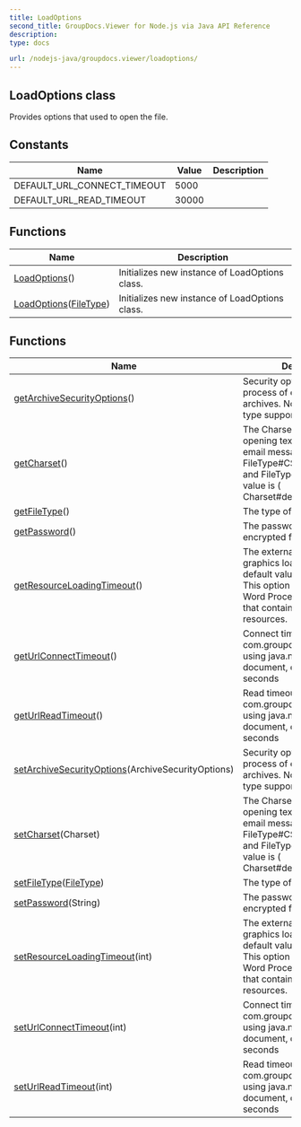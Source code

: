 ```yaml
---
title: LoadOptions
second_title: GroupDocs.Viewer for Node.js via Java API Reference
description: 
type: docs

url: /nodejs-java/groupdocs.viewer/loadoptions/
---
```


## LoadOptions class

 Provides options that used to open the file.
 

## Constants

| Name | Value | Description |
| --- | --- | --- |
| DEFAULT_URL_CONNECT_TIMEOUT | 5000 |  |
| DEFAULT_URL_READ_TIMEOUT | 30000 |  |


## Functions

| Name | Description |
| --- | --- |
| [LoadOptions](loadoptions)() | Initializes new instance of LoadOptions class. |
| [LoadOptions](loadoptions)([FileType](../filetype)) | Initializes new instance of LoadOptions class. |

## Functions

| Name | Description |
| --- | --- |
| [getArchiveSecurityOptions](getarchivesecurityoptions)() | Security options to control the process of extracting archives. Not each archive type supports all options. |
| [getCharset](getcharset)() | The Charset used when opening text-based files or email messages such as FileType#CSV, FileType#TXT, and FileType#MSG. Default value is ( Charset#defaultCharset()}). |
| [getFileType](getfiletype)() | The type of the file to open. |
| [getPassword](getpassword)() | The password for opening encrypted file. |
| [getResourceLoadingTimeout](getresourceloadingtimeout)() | The external resources e&#46;g&#46; graphics loading timeout. The default value is 30 seconds. This option is supported for Word Processing documents that contain external resources. |
| [getUrlConnectTimeout](geturlconnecttimeout)() | Connect timeout to create com.groupdocs.viewer.Viewer using java.net.URL to load document, default value is 5 seconds |
| [getUrlReadTimeout](geturlreadtimeout)() | Read timeout to create com.groupdocs.viewer.Viewer using java.net.URL to load document, default value is 30 seconds |
| [setArchiveSecurityOptions](setarchivesecurityoptions)(ArchiveSecurityOptions) | Security options to control the process of extracting archives. Not each archive type supports all options. |
| [setCharset](setcharset)(Charset) | The Charset used when opening text-based files or email messages such as FileType#CSV, FileType#TXT, and FileType#MSG. Default value is ( Charset#defaultCharset()). |
| [setFileType](setfiletype)([FileType](../filetype)) | The type of the file to open. |
| [setPassword](setpassword)(String) | The password for opening encrypted file. |
| [setResourceLoadingTimeout](setresourceloadingtimeout)(int) | The external resources e&#46;g&#46; graphics loading timeout. The default value is 30 seconds. This option is supported for Word Processing documents that contain external resources. |
| [setUrlConnectTimeout](seturlconnecttimeout)(int) | Connect timeout to create com.groupdocs.viewer.Viewer using java.net.URL to load document, default value is 5 seconds |
| [setUrlReadTimeout](seturlreadtimeout)(int) | Read timeout to create com.groupdocs.viewer.Viewer using java.net.URL to load document, default value is 30 seconds |

